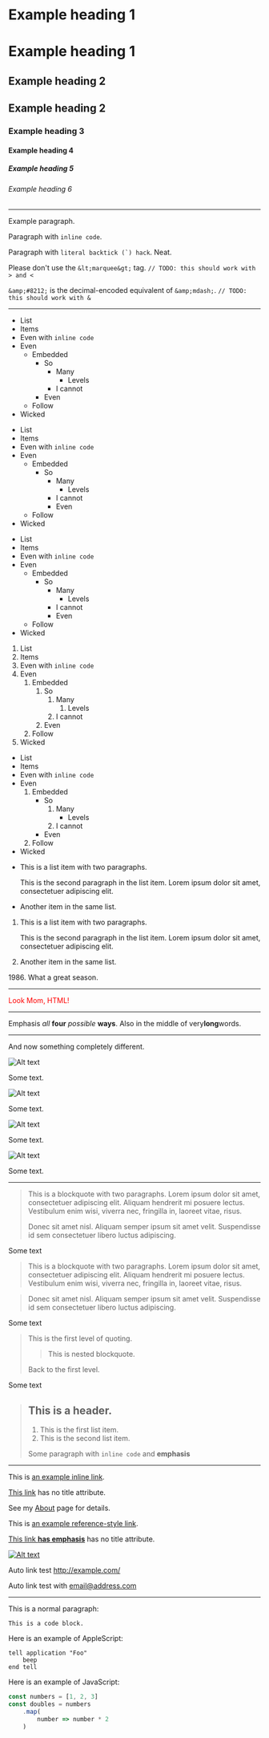 # Example heading 1

Example heading 1
=================

## Example heading 2

Example heading 2
-----------------

### Example heading 3 ###

#### Example heading 4 #

##### Example heading 5

###### Example heading 6

-----

Example paragraph.

Paragraph with `inline code`.

Paragraph with ``literal backtick (`) hack``. Neat.

Please don't use the `&lt;marquee&gt;` tag. `// TODO: this should work with > and <`

`&amp;#8212;` is the decimal-encoded equivalent of `&amp;mdash;`. `// TODO: this should work with &`

-----

- List
- Items
- Even with `inline code`
- Even
    - Embedded
        - So
            - Many
                - Levels
            - I cannot
        - Even
    - Follow
- Wicked

* List
* Items
* Even with `inline code`
* Even
    * Embedded
        * So
            * Many
                * Levels
            * I cannot
          * Even
    * Follow
* Wicked

+ List
+ Items
+ Even with `inline code`
+ Even
    + Embedded
        + So
            + Many
                + Levels
            + I cannot
          + Even
    + Follow
+ Wicked

1. List
2. Items
3. Even with `inline code`
4. Even
    1. Embedded
        1. So
            1. Many
                1. Levels
            2. I cannot
        2. Even
    2. Follow
5. Wicked

+ List
+ Items
+ Even with `inline code`
+ Even
    1. Embedded
        + So
            1. Many
                + Levels
            2. I cannot
        + Even
    2. Follow
+ Wicked

*   This is a list item with two paragraphs.

    This is the second paragraph in the list item.
    Lorem ipsum dolor sit amet, consectetuer adipiscing elit.

*   Another item in the same list.

1.  This is a list item with two paragraphs.

    This is the second paragraph in the list item.
    Lorem ipsum dolor sit amet, consectetuer adipiscing elit.

2. Another item in the same list.

1986\. What a great season.

-----

<div style='color: red;'>Look Mom, HTML!</div>

-----

Emphasis _all_ __four__ *possible* **ways**. Also in the middle of very**long**words.

-----

And now something completely different.

![Alt text](http://www.placecage.com/200/200)

Some text.

![Alt text](http://www.placecage.com/200/200 "Optional title")

Some text.

![Alt text][imageid1]

Some text.

![Alt text][imageid2]

Some text.

[imageid1]: http://www.placecage.com/200/200
[imageid2]: http://www.placecage.com/200/200 "Optional title"

-----

> This is a blockquote with two paragraphs. Lorem ipsum dolor sit amet,
> consectetuer adipiscing elit. Aliquam hendrerit mi posuere lectus.
> Vestibulum enim wisi, viverra nec, fringilla in, laoreet vitae, risus.
>
> Donec sit amet nisl. Aliquam semper ipsum sit amet velit. Suspendisse
> id sem consectetuer libero luctus adipiscing.

Some text

> This is a blockquote with two paragraphs. Lorem ipsum dolor sit amet,
consectetuer adipiscing elit. Aliquam hendrerit mi posuere lectus.
Vestibulum enim wisi, viverra nec, fringilla in, laoreet vitae, risus.

> Donec sit amet nisl. Aliquam semper ipsum sit amet velit. Suspendisse
id sem consectetuer libero luctus adipiscing.

Some text

> This is the first level of quoting.
>
> > This is nested blockquote.
>
> Back to the first level.

Some text

> ## This is a header.
>
> 1. This is the first list item.
> 2. This is the second list item.
>
> Some paragraph with `inline code` and **emphasis**

-----

This is [an example inline link](http://example.com/ "Title").

[This link](http://example.net/) has no title attribute.

See my [About](/about/) page for details.

This is [an example reference-style link][id].

[This link **has emphasis**](http://example.net/) has no title attribute.

[![Alt text](http://www.placecage.com/200/200)](http://example.net/)

[id]: http://example.com/  "Optional Title Here"

Auto link test http://example.com/

Auto link test with email@address.com

---

This is a normal paragraph:

    This is a code block.

Here is an example of AppleScript:

    tell application "Foo"
        beep
    end tell

Here is an example of JavaScript:
```js
const numbers = [1, 2, 3]
const doubles = numbers
    .map(
        number => number * 2
    )
```